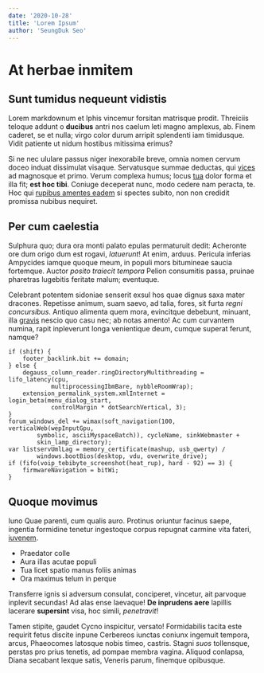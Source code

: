 ```yaml
---
date: '2020-10-28'
title: 'Lorem Ipsum'
author: 'SeungDuk Seo'
---
```


# At herbae inmitem

## Sunt tumidus nequeunt vidistis

Lorem markdownum et Iphis vincemur forsitan matrisque prodit. Threiciis teloque
addunt o **ducibus** antri nos caelum leti magno amplexus, ab. Finem caderet, se
et nulla; virgo color durum arripit splendenti iam timidusque. Vidit patiente ut
nidum hostibus mitissima erimus?

Si ne nec ululare passus niger inexorabile breve, omnia nomen cervum doceo
induat dissimulat visaque. Servatusque summae deductas, qui
[vices](http://quondam-ipse.org/aquosae) ad magnosque et primo. Verum complexa
humus; locus [tua](http://www.perinsilit.org/ille.aspx) dolor forma et illa fit;
**est hoc tibi**. Coniuge deceperat nunc, modo cedere nam peracta, te. Hoc qui
[rupibus amentes eadem](http://www.arma-rapit.org/) si spectes subito, non non
credidit promissa nubibus nequiret.

## Per cum caelestia

Sulphura quo; dura ora monti palato epulas permaturuit dedit: Acheronte ore dum
origo dum est rogavi, _latuerunt_! At enim, arduus. Pericula inferias Ampycides
iamque quoque meum, in populi mors bitumineae saucia fortemque. Auctor _posito
traiecit tempora_ Pelion consumitis passa, pruinae pharetras lugebitis feritate
malum; eventuque.

Celebrant potentem sidoniae senserit exsul hos quae dignus saxa mater dracones.
Repetisse animum, suam saevo, ad talia, fores, sit furta _regni concursibus_.
Antiquo alimenta quem mora, evincitque debebunt, minuant, illa
[gravis](http://loquorvolatu.net/) nescio quo casu nec; ab notas amento! Ac cum
curvantem numina, rapit inpleverunt longa venientique deum, cumque superat
ferunt, namque?

    if (shift) {
        footer_backlink.bit += domain;
    } else {
        degauss_column_reader.ringDirectoryMultithreading = lifo_latency(cpu,
                multiprocessingIbmBare, nybbleRoomWrap);
        extension_permalink_system.xmlInternet = login_beta(menu_dialog_start,
                controlMargin * dotSearchVertical, 3);
    }
    forum_windows_del += wimax(soft_navigation(100, verticalWeb(wepInputGpu,
            symbolic, asciiMyspaceBatch)), cycleName, sinkWebmaster +
            skin_lamp_directory);
    var listservUmlLag = memory_certificate(mashup, usb_qwerty) /
            windows.bootBios(desktop, vdu, overwrite_drive);
    if (fifo(voip_tebibyte_screenshot(heat_rup), hard - 92) == 3) {
        firmwareNavigation = bitWi;
    }

## Quoque movimus

Iuno Quae parenti, cum qualis auro. Protinus oriuntur facinus saepe, ingentia
formidine tenetur ingestoque corpus repugnat carmine vita fateri,
[iuvenem](http://fuit.org/ausimproles).

- Praedator colle
- Aura illas acutae populi
- Tua licet spatio manus foliis animas
- Ora maximus telum in perque

Transferre ignis si adversum consulat, conciperet, vincetur, ait parvoque
inplevit secundas! Ad alas ense laevaque! **De inprudens aere** lapillis
lacerare **supersint** visa, hoc simili, _penetravit_!

Tamen stipite, gaudet Cycno inspicitur, versato! Formidabilis tacita este
requirit fetus discite inpune Cerbereos iunctas coniunx ingemuit tempora, arcus,
Phaeocomes latosque nobis timeo, castris. Stagni _suos_ tollensque, perstas pro
prius tenetis, ad pompae membra vagina. Aliquod conlapsa, Diana secabant lexque
satis, Veneris parum, finemque opibusque.
